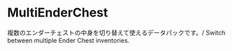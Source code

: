 # MultiEnderChest
複数のエンダーチェストの中身を切り替えて使えるデータパックです。/ Switch between multiple Ender Chest inventories.
